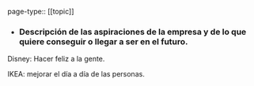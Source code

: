 page-type:: [[topic]]
- ### Descripción de las aspiraciones de la empresa y de lo que quiere conseguir o llegar a ser en el futuro.

Disney: Hacer feliz a la gente.

IKEA: mejorar el día a día de las personas.



